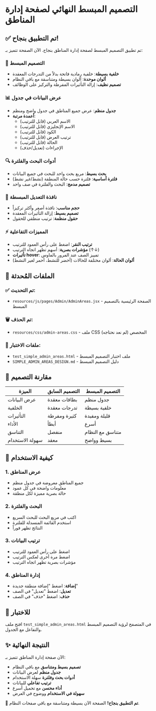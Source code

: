 # التصميم المبسط النهائي لصفحة إدارة المناطق

## ✅ تم التطبيق بنجاح!

تم تطبيق التصميم المبسط لصفحة إدارة المناطق بنجاح. الآن الصفحة تتميز بـ:

### 🎯 **التصميم المبسط**
- **خلفية بسيطة**: خلفية رمادية فاتحة بدلاً من التدرجات المعقدة
- **ألوان موحدة**: ألوان بسيطة ومتناسقة مع باقي النظام
- **تصميم نظيف**: إزالة التأثيرات المفرطة والتركيز على الوظائف

### 📊 **عرض البيانات في جدول**
- **جدول منظم**: عرض جميع المناطق في جدول واضح ومنظم
- **أعمدة مرتبة**: 
  - الاسم العربي (قابل للترتيب)
  - الاسم الإنجليزي (قابل للترتيب)
  - الكود (قابل للترتيب)
  - ترتيب العرض (قابل للترتيب)
  - الحالة (قابل للترتيب)
  - الإجراءات (تعديل/حذف)

### 🔍 **أدوات البحث والفلترة**
- **بحث بسيط**: مربع بحث واحد للبحث في جميع البيانات
- **فلترة أساسية**: فلترة حسب حالة المنطقة (نشط/غير نشط)
- **تصميم مدمج**: البحث والفلترة في صف واحد

### 📝 **نافذة التعديل المبسطة**
- **حجم مناسب**: نافذة أصغر وأكثر تركيزاً
- **تصميم بسيط**: إزالة التأثيرات المعقدة
- **حقول منظمة**: ترتيب منطقي للحقول

### ⚡ **المميزات التفاعلية**
- **ترتيب النقر**: اضغط على رأس العمود للترتيب
- **مؤشرات بصرية**: أسهم تظهر اتجاه الترتيب (↑↓)
- **تأثيرات hover**: تمييز الصف عند المرور بالماوس
- **ألوان الحالة**: ألوان مختلفة للحالات (أخضر للنشط، أحمر لغير النشط)

## 📁 الملفات المُحدثة

### ✅ **تم التحديث:**
- `resources/js/pages/Admin/AdminAreas.jsx` - الصفحة الرئيسية بالتصميم المبسط

### 🗑️ **تم الحذف:**
- `resources/css/admin-areas.css` - ملف CSS المخصص (لم نعد نحتاجه)

### 📄 **ملفات الاختبار:**
- `test_simple_admin_areas.html` - ملف اختبار التصميم المبسط
- `SIMPLE_ADMIN_AREAS_DESIGN.md` - دليل التصميم المبسط

## 🎨 مقارنة التصميم

| الميزة | التصميم السابق | التصميم المبسط |
|--------|----------------|-----------------|
| عرض البيانات | بطاقات معقدة | جدول منظم |
| الخلفية | تدرجات معقدة | خلفية بسيطة |
| التأثيرات | كثيرة ومفرطة | قليلة ومفيدة |
| الأداء | أبطأ | أسرع |
| التناسق | منفصل | متناسق مع النظام |
| سهولة الاستخدام | معقد | بسيط وواضح |

## 🚀 كيفية الاستخدام

### 1. **عرض المناطق**
- جميع المناطق معروضة في جدول منظم
- معلومات واضحة في كل عمود
- حالة بصرية مميزة لكل منطقة

### 2. **البحث والفلترة**
- اكتب في مربع البحث للبحث السريع
- استخدم القائمة المنسدلة للفلترة
- النتائج تظهر فوراً

### 3. **ترتيب البيانات**
- اضغط على رأس العمود للترتيب
- اضغط مرة أخرى لعكس الترتيب
- مؤشرات بصرية تظهر اتجاه الترتيب

### 4. **إدارة المناطق**
- **إضافة**: اضغط "إضافة منطقة جديدة"
- **تعديل**: اضغط "تعديل" في الصف
- **حذف**: اضغط "حذف" في الصف

## 🧪 للاختبار

افتح ملف `test_simple_admin_areas.html` في المتصفح لرؤية التصميم المبسط والتفاعل مع الجدول.

## ✨ النتيجة النهائية

الآن صفحة إدارة المناطق تتميز بـ:
- **تصميم بسيط ومتناسق** مع باقي النظام
- **جدول منظم** لعرض البيانات
- **أدوات بحث وفلترة** سهلة الاستخدام
- **ترتيب تفاعلي** للبيانات
- **أداء محسن** مع تحميل أسرع
- **سهولة في الاستخدام** ووضوح في العرض

🎉 **تم التطبيق بنجاح!** الصفحة الآن بسيطة ومتناسقة مع باقي صفحات النظام.
